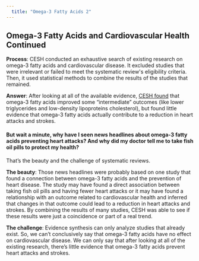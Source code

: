 ```yaml
---
  title: "Omega-3 Fatty Acids 2"
---
```



## Omega-3 Fatty Acids and Cardiovascular Health Continued


**Process**: CESH conducted an exhaustive search of existing research on omega-3 fatty acids and cardiovascular disease. It excluded studies that were irrelevant or failed to meet the systematic review's eligibility criteria. Then, it used statistical methods to combine the results of the studies that remained. 

**Answer**: After looking at all of the available evidence, [CESH found](https://www.effectivehealthcare.ahrq.gov/ehc/products/609/2262/fatty-acids-cardiovascular-disease-report-160913.pdf) that omega-3 fatty acids improved some “intermediate” outcomes (like lower triglycerides and low-density lipoproteins cholesterol), but found little evidence that omega-3 fatty acids actually contribute to a reduction in heart attacks and strokes.

#### But wait a minute, why have I seen news headlines about omega-3 fatty acids preventing heart attacks? And why did my doctor tell me to take fish oil pills to protect my health?

That’s the beauty and the challenge of systematic reviews. 

**The beauty**: Those news headlines were probably based on one study that found a connection between omega-3 fatty acids and the prevention of heart disease. The study may have found a direct association between taking fish oil pills and having fewer heart attacks or it may have found a relationship with an outcome related to cardiovascular health and inferred that changes in that outcome could lead to a reduction in heart attacks and strokes.  By combining the results of many studies, CESH was able to see if these results were just a coincidence or part of a real trend.  

**The challenge**: Evidence synthesis can only analyze studies that already exist. So, we can’t conclusively say that omega-3 fatty acids have no effect on cardiovascular disease. We can only say that after looking at all of the existing research, there’s little evidence that omega-3 fatty acids prevent heart attacks and strokes. 

